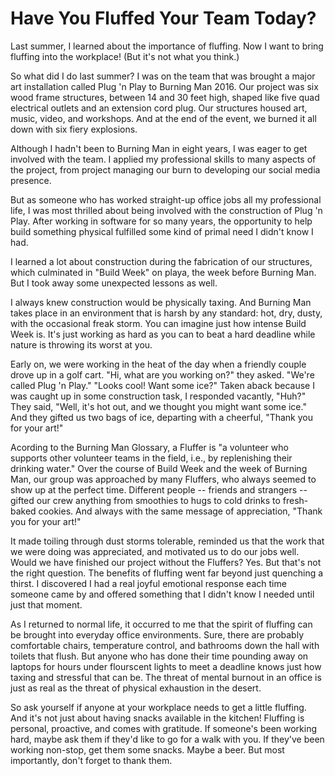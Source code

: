 # Have You Fluffed Your Team Today?

Last summer, I learned about the importance of fluffing. Now I want to bring fluffing into the workplace! (But it's not what you think.)

So what did I do last summer? I was on the team that was brought a major art installation called Plug 'n Play to Burning Man 2016. Our project was six wood frame structures, between 14 and 30 feet high, shaped like five quad electrical outlets and an extension cord plug. Our structures housed art, music, video, and workshops. And at the end of the event, we burned it all down with six fiery explosions.

Although I hadn't been to Burning Man in eight years, I was eager to get involved with the team. I applied my professional skills to many aspects of the project, from project managing our burn to developing our social media presence.

But as someone who has worked straight-up office jobs all my professional life, I was most thrilled about being involved with the construction of Plug 'n Play. After working in software for so many years, the opportunity to help build something physical fulfilled some kind of primal need I didn't know I had.

I learned a lot about construction during the fabrication of our structures, which culminated in "Build Week" on playa, the week before Burning Man. But I took away some unexpected lessons as well.

I always knew construction would be physically taxing. And Burning Man takes place in an environment that is harsh by any standard: hot, dry, dusty, with the occasional freak storm. You can imagine just how intense Build Week is. It's just working as hard as you can to beat a hard deadline while nature is throwing its worst at you.

Early on, we were working in the heat of the day when a friendly couple drove up in a golf cart. "Hi, what are you working on?" they asked. "We're called Plug 'n Play." "Looks cool! Want some ice?" Taken aback because I was caught up in some construction task, I responded vacantly, "Huh?" They said, "Well, it's hot out, and we thought you might want some ice." And they gifted us two bags of ice, departing with a cheerful, "Thank you for your art!"

Acording to the Burning Man Glossary, a Fluffer is "a volunteer who supports other volunteer teams in the field, i.e., by replenishing their drinking water." Over the course of Build Week and the week of Burning Man, our group was approached by many Fluffers, who always seemed to show up at the perfect time. Different people -- friends and strangers -- gifted our crew anything from smoothies to hugs to cold drinks to fresh-baked cookies. And always with the same message of appreciation, "Thank you for your art!"

It made toiling through dust storms tolerable, reminded us that the work that we were doing was appreciated, and motivated us to do our jobs well. Would we have finished our project without the Fluffers? Yes. But that's not the right question. The benefits of fluffing went far beyond just quenching a thirst. I discovered I had a real joyful emotional response each time someone came by and offered something that I didn't know I needed until just that moment.

As I returned to normal life, it occurred to me that the spirit of fluffing can be brought into everyday office environments. Sure, there are probably comfortable chairs, temperature control, and bathrooms down the hall with toilets that flush. But anyone who has done their time pounding away on laptops for hours under flourscent lights to meet a deadline knows just how taxing and stressful that can be. The threat of mental burnout in an office is just as real as the threat of physical exhaustion in the desert.

So ask yourself if anyone at your workplace needs to get a little fluffing. And it's not just about having snacks available in the kitchen! Fluffing is personal, proactive, and comes with gratitude. If someone's been working hard, maybe ask them if they'd like to go for a walk with you. If they've been working non-stop, get them some snacks. Maybe a beer. But most importantly, don't forget to thank them.
